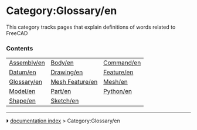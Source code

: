 # Category:Glossary/en
This category tracks pages that explain definitions of words related to FreeCAD

### Contents

|     |     |     |
| --- | --- | --- |
| [Assembly/en](Assembly/en.md) | [Body/en](Body/en.md) | [Command/en](Command/en.md) |
| [Datum/en](Datum/en.md) | [Drawing/en](Drawing/en.md) | [Feature/en](Feature/en.md) |
| [Glossary/en](Glossary/en.md) | [Mesh Feature/en](Mesh_Feature/en.md) | [Mesh/en](Mesh/en.md) |
| [Model/en](Model/en.md) | [Part/en](Part/en.md) | [Python/en](Python/en.md) |
| [Shape/en](Shape/en.md) | [Sketch/en](Sketch/en.md) |



---
⏵ [documentation index](../README.md) > Category:Glossary/en
